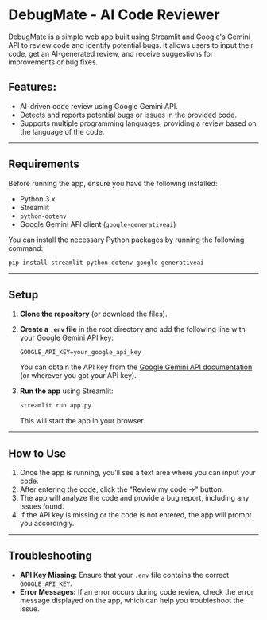 # DebugMate - AI Code Reviewer

DebugMate is a simple web app built using Streamlit and Google's Gemini API to review code and identify potential bugs. It allows users to input their code, get an AI-generated review, and receive suggestions for improvements or bug fixes.

## Features:
- AI-driven code review using Google Gemini API.
- Detects and reports potential bugs or issues in the provided code.
- Supports multiple programming languages, providing a review based on the language of the code.

---

## Requirements

Before running the app, ensure you have the following installed:

- Python 3.x
- Streamlit
- `python-dotenv`
- Google Gemini API client (`google-generativeai`)

You can install the necessary Python packages by running the following command:

```bash
pip install streamlit python-dotenv google-generativeai
```

---

## Setup

1. **Clone the repository** (or download the files).

2. **Create a `.env` file** in the root directory and add the following line with your Google Gemini API key:

   ```
   GOOGLE_API_KEY=your_google_api_key
   ```

   You can obtain the API key from the [Google Gemini API documentation](https://developers.google.com/gemini) (or wherever you got your API key).

3. **Run the app** using Streamlit:

   ```bash
   streamlit run app.py
   ```

   This will start the app in your browser.

---

## How to Use

1. Once the app is running, you’ll see a text area where you can input your code.
2. After entering the code, click the "Review my code →" button.
3. The app will analyze the code and provide a bug report, including any issues found.
4. If the API key is missing or the code is not entered, the app will prompt you accordingly.

---

## Troubleshooting

- **API Key Missing:** Ensure that your `.env` file contains the correct `GOOGLE_API_KEY`.
- **Error Messages:** If an error occurs during code review, check the error message displayed on the app, which can help you troubleshoot the issue.
